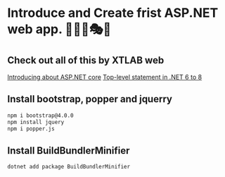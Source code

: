 # Introduce and Create frist ASP.NET web app. 🎍🎪🎢🎭🧶

## Check out all of this by XTLAB web

[Introducing about ASP.NET core](https://xuanthulab.net/asp-net-core-tao-ung-dung-trang-web-dau-tien-c-csharp.html)
[Top-level statement in .NET 6 to 8](https://xuanthulab.net/top-level-statement-trong-lap-trinh-c-net-6.html)

## Install bootstrap, popper and jquerry

```bash
npm i bootstrap@4.0.0
npm install jquery
npm i popper.js
```

## Install BuildBundlerMinifier

```bash
dotnet add package BuildBundlerMinifier
```
